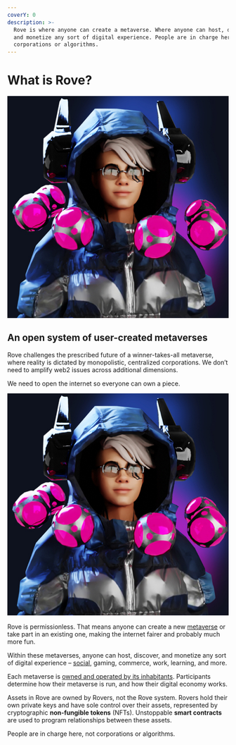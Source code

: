 ```yaml
---
coverY: 0
description: >-
  Rove is where anyone can create a metaverse. Where anyone can host, discover,
  and monetize any sort of digital experience. People are in charge here, not
  corporations or algorithms.
---
```


# What is Rove?

![The Rove System. ](<.gitbook/assets/image (1) (1).png>)

## An open system of user-created metaverses

Rove challenges the prescribed future of a winner-takes-all metaverse, where reality is dictated by monopolistic, centralized corporations. We don’t need to amplify web2 issues across additional dimensions.&#x20;

We need to open the internet so everyone can own a piece.

![An open system of user-created metaverses](<.gitbook/assets/image (1).png>)

Rove is permissionless. That means anyone can create a new [metaverse](broken-reference) or take part in an existing one, making the internet fairer and probably much more fun.&#x20;

Within these metaverses, anyone can host, discover, and monetize any sort of digital experience – [social](experiences/social.md), gaming, commerce, work, learning, and more.

Each metaverse is [owned and operated by its inhabitants](broken-reference). Participants determine how their metaverse is run, and how their digital economy works.

Assets in Rove are owned by Rovers, not the Rove system. Rovers hold their own private keys and have sole control over their assets, represented by cryptographic **non-fungible tokens** (NFTs). Unstoppable **smart contracts** are used to program relationships between these assets.

People are in charge here, not corporations or algorithms.
